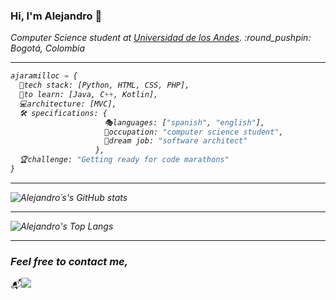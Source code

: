 ### Hi, I'm Alejandro 👋

<p><em>Computer Science student at <a href="https://uniandes.edu.co">Universidad de los Andes</a>. :round_pushpin: Bogotá, Colombia</br><em>

<hr>

```py
ajaramilloc = {
  🔧tech stack: [Python, HTML, CSS, PHP],
  🎯to learn: [Java, C++, Kotlin],
  💻architecture: [MVC],
  🛠 specifications: {     
                     🎭languages: ["spanish", "english"],
                     📕occupation: "computer science student",
                     🚀dream job: "software architect"
                   },
  🏆challenge: "Getting ready for code marathons"
}
```
<hr>

![Alejandro´s's GitHub stats](https://github-readme-stats.vercel.app/api?username=ajaramilloc&show_icons=true&theme=tokyonight)

<hr>

![Alejandro's Top Langs](https://github-readme-stats.vercel.app/api/top-langs/?username=ajaramilloc&layout=compact&theme=tokyonight)

<hr>

### Feel free to contact me,

<p align="center">

:mailbox_with_mail:[<img src="https://img.shields.io/badge/Email-a.jaramilloc2%40uniandes.edu.co-blue">](mailto:a.jaramilloc2@uniandes.edu.co)</a>

</p>
